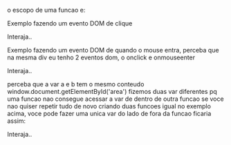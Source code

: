 o escopo de uma funcao e:

<script>
function acao(parametro) {
    bloco de codigo
}
</script>

Exemplo fazendo um evento DOM de clique
<body>
    <div id="area" onclick="clicar()"> <!--quando eu clicar na minha div-->
        Interaja..
    </div>
<script>
    function clicar(){ //
        var a = window.document.getElementById('area') //vou criar um objeto chamado a, que faz a ligacao do objeto a com o elemento id 'area'
        a.innerText = 'Clicou!' //e esse objeto chamado a vai mudar o conteudo de dentro da div para clicou
    }
</script>
</body>

Exemplo fazendo um evento DOM de quando o mouse entra, perceba que na mesma div eu tenho 2 eventos dom, o onclick e onmouseenter
<body>
    <div id="area" onclick="clicar()" onmouseenter="entrar()"> <!--quando eu entrar com o mouse e clicar na minha div-->
        Interaja..
    </div>
<script>
    function clicar(){ //
        var a = window.document.getElementById('area') 
        a.innerText = 'Clicou!' 
    }
    function entrar(){
        var b = window.document.getElementById('area') //vou criar um objeto chamado b, que faz a ligacao do objeto b com o elemento id 'area'
        b.innerText = 'Entrou!' //e esse objeto chamado b vai mudar o conteudo de dentro da div para entrou
    }
</script>
</body>

perceba que a var a e b tem o mesmo conteudo window.document.getElementById('area')
fizemos duas var diferentes pq uma funcao nao consegue acessar a var de dentro de outra funcao
se voce nao quiser repetir tudo de novo criando duas funcoes igual no exemplo acima, voce pode fazer uma unica var do lado de fora da funcao
ficaria assim:

<body>
    <div id="area" onclick="clicar()" onmouseenter="entrar()" onmouseout="sair()">
        Interaja..
    </div>
<script>
    var a = window.document.getElementById('area') //coloquei o objeto do lado de fora das funcoes pra ficar global
    function clicar(){ // 
        a.innerText = 'Clicou!' 
        a.style.background = 'red'
    }
    function entrar(){
        a.innerText = 'Entrou!' 
    }
    function sair(){
        a.innerText = 'Saiu!' //criei mais uma funcao que serve ao tirar o mouse de cima da div
        a.style.background = 'green'
    }
</script>
</body>